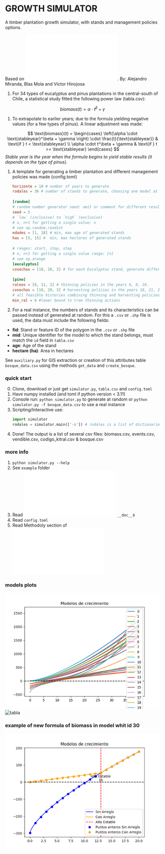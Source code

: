 # GROWTH SIMULATOR

A timber plantation growth simulator, with stands and management policies options.

Based on !["Modelos de predicción de biomasa a nivel de rodal en plantaciones de Eucalyptus globulus y Pinus radiata en Zona centro sur de en Chile"](Modelos%20de%20predicción%20de%20biomasa%20a%20nivel%20de%20rodal%20en%20plantaciones%20de%20Eucalyptus%20globulus%20en%20Chile.pdf). By: Alejandro Miranda, Blas Mola and Víctor Hinojosa

1. For 34 types of eucalyptus and pinus plantations in the central-south of Chile, a statistical study fitted the following power law (tabla.csv):
   
$$
biomass(t) = \alpha \cdot t^\beta + \gamma
$$

1. To extrapolate to earlier years; due to the formula yielding negative values (for a few types of pinus). A linear adjustment was made:

$$
\text{biomass}(t) = 
\begin{cases} 
\left(\alpha \cdot \text{stableyear}^\beta + \gamma \right) \cdot \frac{t}{\text{stableyear}} & \text{if } t < \text{stableyear} \\
\alpha \cdot t^\beta + \gamma & \text{if } t >= \text{stableyear}
\end{cases}
$$
_Stable year is the year when the formula begins to yield stable results (it depends on the type of pinus)._

1. A template for generating a timber plantation and different management policies was made (config.toml)
    ```toml
    horizonte = 10 # number of years to generate
    rodales = 36 # number of stands to generate, choosing one model at random

    [random]
    # random number generator seed: omit or comment for different results each run
    seed = 5
    # `low` (inclusive) to `high` (exclusive)
    # n, n+1 for getting a single value: n
    # see np.random.randint
    edades = [1, 18] # min, max age of generated stands
    has = [5, 15] #  min, max hectares of generated stands

    # ranges: start, stop, step
    # n, n+1 for getting a single value range: [n]
    # see np.arange
    [eucalyptus]
    cosechas = [10, 20, 3] # for each Eucalyptus stand, generate different biomass histories harvesting in the year 10, 13, 16 and 19 (4 histories) 
    
    [pino]
    raleos = [6, 11, 2] # thinning policies in the years 6, 8, 10.
    cosechas = [18, 29, 3] # harvesting policies in the years 18, 21, 24, ... (every 3 years)
    # all feasible histories combining thinning and harvesting policies will be generated
    min_ral = 6 #lower bound to tree thinning actions
    ```

1. For a real instance, the numbers of stands and its characteristics can be passed instead of generated at random. For this a `.csv` or `.shp` file is used, the data must include the following fields:

- **fid**: Stand or feature ID of the polygon in the  `.csv` or `.shp` file  
- **mid**: Unique identifier for the model to which the stand belongs, must match the `id` field in `tabla.csv`
- **age**: Age of the stand  
- **hectare (ha)**: Area in hectares  

See `auxiliary.py` for GIS extraction or creation of this attributes table `bosque_data.csv` using the methods `get_data` and `create_bosque`.

### quick start

0. Clone, download or just get `simulator.py`, `tabla.csv` and `config.toml`
1. Have numpy installed (and toml if python version < 3.11)
2. Console run: `python simulator.py` to generate at random or `python simulator.py -f bosque_data.csv` to use a real instance
3. Scripting/Interactive use:
    ```python
    import simulator
    rodales = simulator.main(['-s']) # rodales is a list of dictionaries each representing a stand with its biomass history, harvesting and thinning policies
    ```
4. Done! The output is a list of several csv files: biomass.csv, events.csv, vendible.csv, codigo_kitral.csv & bosque.csv

### more info

1. `python simulator.py --help`
2. See `example` folder
3. Read ![`simulator.py`](simulator.py) `__doc__`s
4. Read `config.toml`
5. Read Methodoly section of !["Modelos de predicción de biomasa a nivel de rodal en plantaciones de Eucalyptus globulus y Pinus radiata en Zona centro sur de en Chile"](Modelos%20de%20predicción%20de%20biomasa%20a%20nivel%20de%20rodal%20en%20plantaciones%20de%20Eucalyptus%20globulus%20en%20Chile.pdf)

### models plots

![models](models.png)
![tabla](tabla.png)
### example of new formula of biomass in model whit id 30
![1_id](model_30_id.png)  

